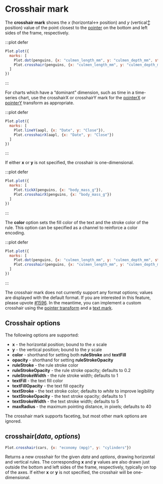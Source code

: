 <script setup>

import * as Plot from "@observablehq/plot";
import * as d3 from "d3";
import alphabet from "../data/alphabet.ts";
import aapl from "../data/aapl.ts";
import penguins from "../data/penguins.ts";

</script>

# Crosshair mark

The **crosshair mark** shows the *x* (horizontal↔︎ position) and *y* (vertical↕︎ position) value of the point closest to the [pointer](./pointer.md) on the bottom and left sides of the frame, respectively.

:::plot defer
```js
Plot.plot({
  marks: [
    Plot.dot(penguins, {x: "culmen_length_mm", y: "culmen_depth_mm", stroke: "sex"}),
    Plot.crosshair(penguins, {x: "culmen_length_mm", y: "culmen_depth_mm"})
  ]
})
```
:::

For charts which have a “dominant” dimension, such as time in a time-series chart, use the crosshairX or crosshairY mark for the [pointerX](./pointer.md#pointerx-options) or [pointerY](./pointer.md#pointery-options) transform as appropriate.

:::plot defer
```js
Plot.plot({
  marks: [
    Plot.lineY(aapl, {x: "Date", y: "Close"}),
    Plot.crosshairX(aapl, {x: "Date", y: "Close"})
  ]
})
```
:::

If either **x** or **y** is not specified, the crosshair is one-dimensional.

:::plot defer
```js
Plot.plot({
  marks: [
    Plot.tickX(penguins, {x: "body_mass_g"}),
    Plot.crosshairX(penguins, {x: "body_mass_g"})
  ]
})
```
:::

The **color** option sets the fill color of the text and the stroke color of the rule. This option can be specified as a channel to reinforce a color encoding.

:::plot defer
```js
Plot.plot({
  marks: [
    Plot.dot(penguins, {x: "culmen_length_mm", y: "culmen_depth_mm", stroke: "sex"}),
    Plot.crosshair(penguins, {x: "culmen_length_mm", y: "culmen_depth_mm", color: "sex", opacity: 0.5})
  ]
})
```
:::

The crosshair mark does not currently support any format options; values are displayed with the default format. If you are interested in this feature, please upvote [#1596](https://github.com/observablehq/plot/issues/1596). In the meantime, you can implement a custom crosshair using the [pointer transform](./pointer.md) and a [text mark](../marks/text.md).

## Crosshair options

The following options are supported:

- **x** - the horizontal position; bound to the *x* scale
- **y** - the vertical position; bound to the *y* scale
- **color** - shorthand for setting both **ruleStroke** and **textFill**
- **opacity** - shorthand for setting **ruleStrokeOpacity**
- **ruleStroke** - the rule stroke color
- **ruleStrokeOpacity** - the rule stroke opacity; defaults to 0.2
- **ruleStrokeWidth** - the rule stroke width; defaults to 1
- **textFill** - the text fill color
- **textFillOpacity** - the text fill opacity
- **textStroke** - the text stroke color; defaults to *white* to improve legibility
- **textStrokeOpacity** - the text stroke opacity; defaults to 1
- **textStrokeWidth** - the text stroke width; defaults to 5
- **maxRadius** - the maximum pointing distance, in pixels; defaults to 40

The crosshair mark supports faceting, but most other mark options are ignored.

## crosshair(*data*, *options*)

```js
Plot.crosshair(cars, {x: "economy (mpg)", y: "cylinders"})
```

Returns a new crosshair for the given *data* and *options*, drawing horizontal and vertical rules. The corresponding **x** and **y** values are also drawn just outside the bottom and left sides of the frame, respectively, typically on top of the axes. If either **x** or **y** is not specified, the crosshair will be one-dimensional.
